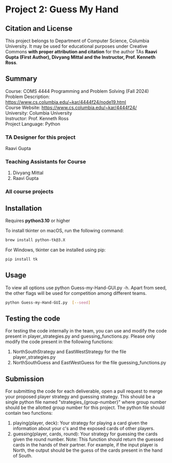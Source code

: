 # Project 2: Guess My Hand

## Citation and License
This project belongs to Department of Computer Science, Columbia University. It may be used for educational purposes under Creative Commons **with proper attribution and citation** for the author TAs **Raavi Gupta (First Author), Divyang Mittal and the Instructor, Prof. Kenneth Ross**.

## Summary

Course: COMS 4444 Programming and Problem Solving (Fall 2024)  
Problem Description: https://www.cs.columbia.edu/~kar/4444f24/node19.html  
Course Website: https://www.cs.columbia.edu/~kar/4444f24/  
University: Columbia University  
Instructor: Prof. Kenneth Ross  
Project Language: Python

### TA Designer for this project

Raavi Gupta

### Teaching Assistants for Course
1. Divyang Mittal
2. Raavi Gupta

### All course projects

## Installation

Requires **python3.10** or higher

To install tkinter on macOS, run the following command:
```bash
brew install python-tk@3.X
```
For Windows, tkinter can be installed using pip:
```bash
pip install tk
```

## Usage

To view all options use python Guess-my-Hand-GUI.py -h. Apart from seed, the other flags will be used for competition among different teams.
```bash
python Guess-my-Hand-GUI.py  [--seed] 
```

## Testing the code

For testing the code internally in the team, you can use and modify the code present in player_strategies.py and guessing_functions.py.
Please only modify the code present in the following functions:
1. NorthSouthStrategy and EastWestStrategy for the file player_strategies.py
2. NorthSouthGuess and EastWestGuess for the file guessing_functions.py

## Submission

For submitting the code for each deliverable, open a pull request to merge your proposed player strategy and guessing strategy. This should be a single python file named "strategies_{group-number}" where group number should be the allotted group number for this project. The python file should contain two functions:

1. playing(player, deck): Your strategy for playing a card given the information about your c's and the exposed cards of other players. 
2. guessing(player, cards, round): Your strategy for guessing the cards given the round number. Note: This function should return the guessed cards in the hands of their partner. For example, if the input player is North, the output should be the guess of the cards present in the hand of South.



